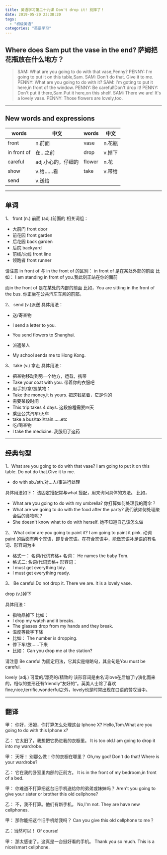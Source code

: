 ```yaml
---
title: 英语学习第二十九课 Don't drop it! 别摔了！
date: 2019-05-20 23:38:20
tags: 
  - "初级英语"
categories: "英语学习"
---
```

## Where does Sam put the vase in the end? 萨姆把花瓶放在什么地方？

> SAM: What are you going to do with that vase,Penny?
> PENNY: I'm going to put it on this table,Sam.
> SAM: Don't do that. Give it to me.
> PENNY: What are you going to do with it?
> SAM: I'm goting to put it here,in front of the window.
> PENNY: Be careful!Don't drop it!
> PENNY: Don't put it there,Sam.Put it here,on this shelf.
> SAM: There we are! It's a lovely vase.
> PENNY: Those flowers are lovely,too.

---

## New words and expressions

words | 中文 | words | 中文 
--- | --- | --- | ---
front | n.前面 | vase | n.花瓶
in front of | 在…之前 | drop | v.掉下 
careful | adj.小心的，仔细的 | flower | n.花
show | v.给……看 | take | v.带给
send | v.送给

---

## 单词

1、 front (n.) 前面 (adj.)前面的
相关词组：
- 大前门  front door
- 前花园  front garden
- 后花园  back garden
- 后院    backyard
- 前线/火线  front line
- 领跑者 front runner

请注意 in front of 与 in the front of 的区别：
in front of 是在某处外部的前面
比如： I am standing in front of you.我此刻正站在你的面前

而in the front of 是在某处的内部的前面
比如，You are sitting in the front of the bus. 你正坐在公共汽车车厢的前部。

2、 send (v.)派送
具体用法：
- 送/寄某物 
 - I send a letter to you.
 - You send flowers to Shanghai.

- 派遣某人
 - My school sends me to Hong Kong.

3、 take (v.) 拿走
具体用法：
- 把某物移动到另一个地方，运载，携带
 - Take your coat with you. 带着你的衣服吧
- 用手抓/拿/握某物：
 - Take the money,it is yours. 把这钱拿着，它是你的
- 需要某段时间
 - This trip takes 4 days. 这段旅程需要四天
- 乘坐公共汽车/火车
 - take a bus/taxi/train……etc
- 吃/喝某物
 - I take the medicine. 我服用了这药

 ---

## 经典句型

1、What are you going to do with that vase? I am going to put it on this table. Do not do that.Give it to me.

- do with sb./sth.对…人/事进行处理

具体用法如下：
该固定搭配常与what 搭配，用来询问具体的方法。
比如，
- What are you going to do with my umbrella? 你打算如何处理我的雨伞？
- What are we going to do with the food after the party? 我们该如何处理聚会后的食物呢？
- She doesn't know what to do with herself. 她不知道自己该怎么做

2、 What color are you going to paint it? I am going to paint it pink.
动词paint 的后面有两个宾语，即复合宾语。在符合宾语中，能做宾语补足语的有名词、形容词为主
- 格式一： 名词/代词宾格+ 名词： He names the baby Tom.
- 格式二: 名词/代词宾格+ 形容词： 
 - I must get everything tidy. 
 - I must get everything ready. 

3、 Be careful.Do not drop it. There we are. It is a lovely vase.

drop (v.)掉下

具体用法：
- 指物品掉下 比如：
 - I drop my watch and it breaks.
 - The glasses drop from my hands and they break.
- 温度等数字下降
 - 比如： The number is dropping.
- 停下车/放……下来
 - 比如： Can you drop me at the station?

请注意 Be careful 为固定用法，它其实是缩略句，其全句是You must be careful.

lovely (adj.) 可爱的/漂亮的/精致的
该形容词是由名词love在后加了ly演化而来的，相似的变形还有friendly“友好的“。英美人士除了喜欢fine,nice,terrific,wonderful之外，lovely也是时常出现在口语的赞叹当中。

---

## 翻译
甲： 你好，汤姆，你打算怎么处理这台 Iphone X?
Hello,Tom.What are you going to do with this Iphone x?

乙： 它太旧了，我想把它扔进我的衣橱里。
It is too old.I am going to   drop it into my wardrobe.

甲： 天呀！ 别那么做！你的衣橱在哪里？
Oh,my god! Don't do that! Where is your wardrobe?

乙： 它在我的卧室里内部的正前方。
It is in the front of my bedroom,in front of a bed.

甲： 你难道不打算把这台旧手机送给你的弟弟或妹妹吗？
Aren't you going to give your sister or brother this old cellphone?

乙： 不，我不打算。他们有新手机。
No,I'm not. They are have  new cellphones.

甲： 那你能把这个旧手机给我吗？
Can you give this old cellphone to me？

乙：当然可以！
Of course!

甲： 那太感谢了。这真是一台挺好看的手机。
Thank you so much. This is  a nice/smart cellphone.






